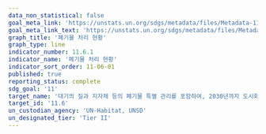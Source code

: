 ```yaml
---
data_non_statistical: false
goal_meta_link: 'https://unstats.un.org/sdgs/metadata/files/Metadata-11-06-01.pdf'
goal_meta_link_text: 'https://unstats.un.org/sdgs/metadata/files/Metadata-11-06-01.pdf'
graph_title: '폐기물 처리 현황'
graph_type: line
indicator_number: 11.6.1
indicator_name: '폐기물 처리 현황'
indicator_sort_order: 11-06-01
published: true
reporting_status: complete
sdg_goal: '11'
target_name: '대기의 질과 지자체 등의 폐기물 특별 관리를 포함하여, 2030년까지 도시화로 인한 부정적인 환경영향(인구 1인당)을 감소'
target_id: '11.6'
un_custodian_agency: 'UN-Habitat, UNSD'
un_designated_tier: 'Tier II'
---
```


